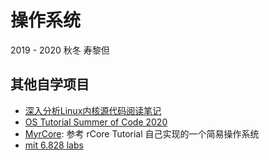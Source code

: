 # 操作系统

2019 - 2020 秋冬 寿黎但

## 其他自学项目

- [深入分析Linux内核源代码阅读笔记](操作系统/深入分析Linux内核源代码阅读笔记.md)
- [OS Tutorial Summer of Code 2020](https://github.com/yunwei37/os-summer-of-code-daily)
- [MyrCore](https://github.com/yunwei37/MyrCore): 参考 rCore Tutorial 自己实现的一个简易操作系统
- [mit 6.828 labs](https://github.com/yunwei37/xv6-labs)